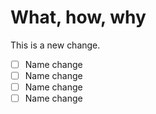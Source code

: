 # What, how, why
This is a new change.


- [ ] Name change
- [ ] Name change
- [ ] Name change
- [ ] Name change
